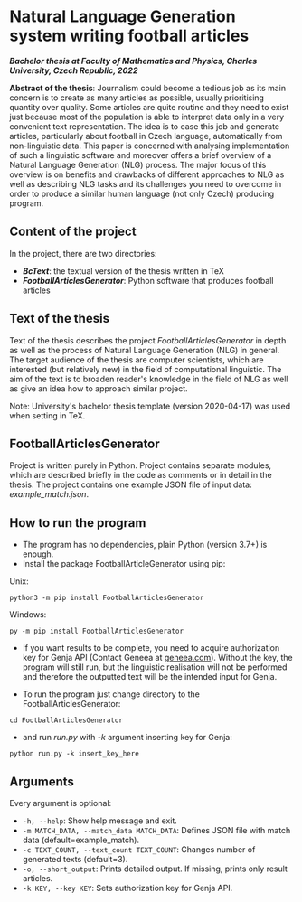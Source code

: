 # Natural Language Generation system writing football articles
_**Bachelor thesis at Faculty of Mathematics and Physics, Charles University, Czech Republic, 2022**_

**Abstract of the thesis**: Journalism could become a tedious job as its main concern is to create as many articles as possible, usually prioritising quantity over quality. Some articles are quite routine and they need to exist just because most of the population is able to interpret data only in a very convenient text representation. The idea is to ease this job and generate articles, particularly about football in Czech language, automatically from non-linguistic data. 
This paper is concerned with analysing implementation of such a linguistic software and moreover offers a brief overview of a Natural Language Generation (NLG) process. The major focus of this overview is on benefits and drawbacks of different approaches to NLG as well as describing NLG tasks and its challenges you need to overcome in order to produce a similar human language (not only Czech) producing program. 

## Content of the project
In the project, there are two directories:

* **_BcText_**: the textual version of the thesis written in TeX </li>
* **_FootballArticlesGenerator_**: Python software that produces football articles</li>


## Text of the thesis

Text of the thesis describes the project _FootballArticlesGenerator_ in depth as well as the process of Natural Language Generation (NLG) in general. The target audience of the thesis are computer scientists, which are interested (but relatively new) in the field of computational linguistic. The aim of the text is to broaden reader's knowledge in the field of NLG as well as give an idea how to approach similar project. 

Note: University's bachelor thesis template (version 2020-04-17) was used when setting in TeX. 

## FootballArticlesGenerator

Project is written purely in Python. Project contains separate modules, which are described briefly in the code as comments or in detail in the thesis. The project contains one example JSON file of input data: _example_match.json_.

## How to run the program
* The program has no dependencies, plain Python (version 3.7+) is enough.
* Install the package FootballArticleGenerator using pip:

Unix:
```
python3 -m pip install FootballArticlesGenerator
```

Windows:
```
py -m pip install FootballArticlesGenerator
```

* If you want results to be complete, you need to acquire authorization key for Genja API (Contact Geneea at [geneea.com](https://geneea.com/)). Without the key, the program will still run, but the linguistic realisation will not be performed and therefore the outputted text will be the intended input for Genja.

* To run the program just change directory to the FootballArticlesGenerator:
```
cd FootballArticlesGenerator
```
* and run _run.py_ with _-k_ argument inserting key for Genja:
```
python run.py -k insert_key_here
```

## Arguments
Every argument is optional:
* ```-h, --help```: Show help message and exit.
* ```-m MATCH_DATA, --match_data MATCH_DATA```: Defines JSON file with match data (default=example_match).
* ```-c TEXT_COUNT, --text_count TEXT_COUNT```: Changes number of generated texts (default=3).
* ```-o, --short_output```: Prints detailed output. If missing, prints only result articles.
* ```-k KEY, --key KEY```: Sets authorization key for Genja API.